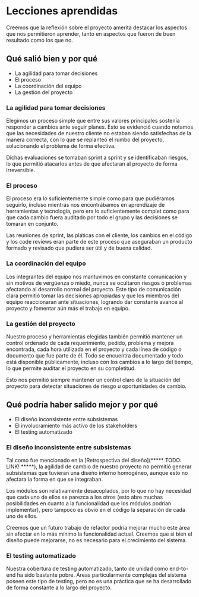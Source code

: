 # Lecciones aprendidas

Creemos que la reflexión sobre el proyecto amerita destacar los aspectos que nos permitieron aprender, tanto en aspectos que fueron de buen resultado como los que no.

## Qué salió bien y por qué

- La agilidad para tomar decisiones
- El proceso
- La coordinación del equipo
- La gestión del proyecto

### La agilidad para tomar decisiones

Elegimos un proceso simple que entre sus valores principales sostenía responder a cambios ante seguir planes. Esto se evidenció cuando notamos que las necesidades de nuestro cliente no estaban siendo satisfechas de la manera correcta, con lo que se replanteó el rumbo del proyecto, solucionando el problema de forma efectiva.

Dichas evaluaciones se tomaban sprint a sprint y se identificaban riesgos, lo que permitió atacarlos antes de que afectaran al proyecto de forma irreversible.

### El proceso

El proceso era lo suficientemente simple como para que pudiéramos seguirlo, incluso mientras nos encontrábamos en aprendizaje de herramientas y tecnología, pero era lo suficientemente complet como para que cada cambio fuera auditado por todo el grupo y las decisiones se tomaran en conjunto.

Las reuniones de sprint, las pláticas con el cliente, los cambios en el código y los code reviews eran parte de este proceso que aseguraban un producto formado y revisado que pudiera ser útil y de buena calidad.

### La coordinación del equipo

Los integrantes del equipo nos mantuvimos en constante comunicación y sin motivos de vergüenza o miedo, nunca se ocultaron riesgos o problemas afectando al desarrollo normal del proyecto. Este tipo de comunicación clara permitió tomar las decisiones apropiadas y que los miembros del equipo reaccionaran ante situaciones, logrando dar constante avance al proyecto y fomentar aún más el trabajo en equipo.

### La gestión del proyecto

Nuestro proceso y herramientas elegidas también permitió mantener un control ordenado de cada requerimiento, pedido, problema y mejora encontrada, cada hora utilizada en el proyecto y cada línea de código o documento que fue parte de él. Todo se encuentra documentado y todo está disponible públicamente, incluso con los cambios a lo largo del tiempo, lo que permite auditar el proyecto en su completitud.

Esto nos permitió siempre mantener un control claro de la situación del proyecto para detectar situaciones de riesgo u oportunidades de cambio.

## Qué podría haber salido mejor y por qué

- El diseño inconsistente entre subsistemas
- El involucramiento más activo de los stakeholders
- El testing automatizado

### El diseño inconsistente entre subsistemas

Tal como fue mencionado en la [Retrospectiva del diseño](***** TODO: LINK! *****), la agilidad de cambio de nuestro proyecto no permitió generar subsistemas que tuvieran una diseño interno homogéneo, aunque esto no afectara la forma en que se integraban.

Los módulos son relativamente desacoplados, por lo que no hay necesidad que cada uno de ellos se parezca a los otros (esto abre muchas posibilidades en cuanto a la funcionalidad que los módulos podrían implementar), pero tampoco es obvio en el código la separación de cada uno de ellos.

Creemos que un futuro trabajo de refactor podría mejorar mucho este área sin afectar en lo más mínimo la funcionalidad actual. Creemos que si bien el diseño puede mejorarse, no es necesario para el crecimiento del sistema.

### El testing automatizado

Nuestra cobertura de testing automatizado, tanto de unidad como end-to-end ha sido bastante pobre. Áreas particularmente complejas del sistema poseen este tipo de testing, pero no es una práctica que se ha desarrollado de forma constante a lo largo del proyecto.